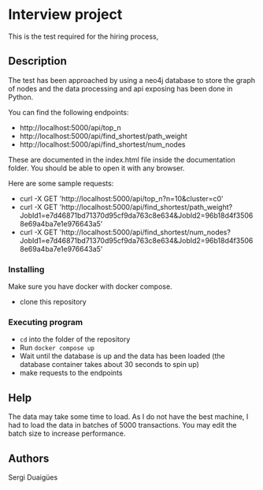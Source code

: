 # Interview project
This is the test required for the hiring process,

## Description

The test has been approached by using a neo4j database to store the graph of nodes and the data processing and api exposing has been done in Python. 

You can find the following endpoints:

* http://localhost:5000/api/top_n
* http://localhost:5000/api/find_shortest/path_weight
* http://localhost:5000/api/find_shortest/num_nodes

These are documented in the index.html file inside the documentation folder. You should be able to open it with any browser.

Here are some sample requests:
* curl -X GET 'http://localhost:5000/api/top_n?n=10&cluster=c0'
* curl -X GET 'http://localhost:5000/api/find_shortest/path_weight?JobId1=e7d46871bd71370d95cf9da763c8e634&JobId2=96b18d4f35068e69a4ba7e1e976643a5'
* curl -X GET 'http://localhost:5000/api/find_shortest/num_nodes?JobId1=e7d46871bd71370d95cf9da763c8e634&JobId2=96b18d4f35068e69a4ba7e1e976643a5' 

### Installing

Make sure you have docker with docker compose.

* clone this repository

### Executing program

* ```cd``` into the folder of the repository
* Run ```docker compose up```
* Wait until the database is up and the data has been loaded (the database container takes about 30 seconds to spin up)
* make requests to the endpoints

## Help

The data may take some time to load. As I do not have the best machine, I had to load the data in batches of 5000 transactions. You may edit the batch size to increase performance.

## Authors

Sergi Duaigües